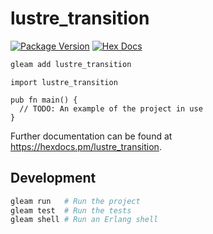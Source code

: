 # lustre_transition

[![Package Version](https://img.shields.io/hexpm/v/lustre_transition)](https://hex.pm/packages/lustre_transition)
[![Hex Docs](https://img.shields.io/badge/hex-docs-ffaff3)](https://hexdocs.pm/lustre_transition/)

```sh
gleam add lustre_transition
```
```gleam
import lustre_transition

pub fn main() {
  // TODO: An example of the project in use
}
```

Further documentation can be found at <https://hexdocs.pm/lustre_transition>.

## Development

```sh
gleam run   # Run the project
gleam test  # Run the tests
gleam shell # Run an Erlang shell
```
